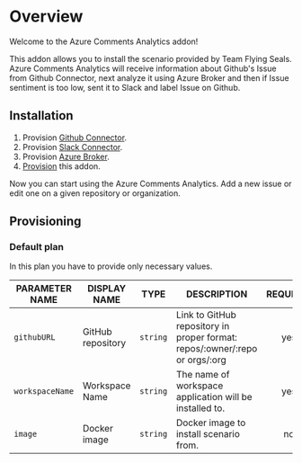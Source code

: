 # Overview

Welcome to the Azure Comments Analytics addon!

This addon allows you to install the scenario provided by Team Flying Seals. Azure Comments Analytics will receive information about Github's Issue from Github Connector, next analyze it using Azure Broker and then if Issue sentiment is too low, sent it to Slack and label Issue on Github.

## Installation

1. Provision [Github Connector](https://github.com/kyma-incubator/hack-showcase/blob/master/docs/github-connector/README.md).
2. Provision [Slack Connector](https://github.com/kyma-incubator/hack-showcase/blob/master/docs/slack-connector/README.md).
3. Provision [Azure Broker](https://github.com/kyma-project/addons/tree/master/addons/azure-service-broker-0.0.1).
4. [Provision](#provisioning) this addon.

Now you can start using the Azure Comments Analytics. Add a new issue or edit one on a given repository or organization.

## Provisioning

### Default plan

In this plan you have to provide only necessary values.

| PARAMETER NAME | DISPLAY NAME | TYPE | DESCRIPTION | REQUIRED |
|----------------|--------------|------|-------------|:--------:|
| `githubURL` | GitHub repository | `string` | Link to GitHub repository in proper format: repos/:owner/:repo or orgs/:org | yes |
| `workspaceName` | Workspace Name | `string` | The name of workspace application will be installed to. | yes |
| `image` | Docker image | `string` | Docker image to install scenario from. | no |
